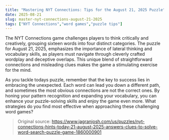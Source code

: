 ```yaml
---
title: "Mastering NYT Connections: Tips for the August 21, 2025 Puzzle"
date: 2025-08-21
slug: master-nyt-connections-august-21-2025
tags: ["NYT Connections","word games","puzzle tips"]
---
```


The NYT Connections game challenges players to think critically and creatively, grouping sixteen words into four distinct categories. The puzzle for August 21, 2025, emphasizes the importance of lateral thinking and vocabulary skills, as players must navigate through cleverly crafted wordplay and deceptive overlaps. This unique blend of straightforward connections and misleading clues makes the game a stimulating exercise for the mind.

As you tackle todays puzzle, remember that the key to success lies in embracing the unexpected. Each word can lead you down a different path, and sometimes the most obvious connections are not the correct ones. By honing your pattern recognition and expanding your vocabulary, you can enhance your puzzle-solving skills and enjoy the game even more. What strategies do you find most effective when approaching these challenging word games?
> Original source: https://www.jagranjosh.com/us/puzzles/nyt-connections-hints-today-21-august-2025-answers-clues-to-solve-word-search-puzzle-game-1860000901